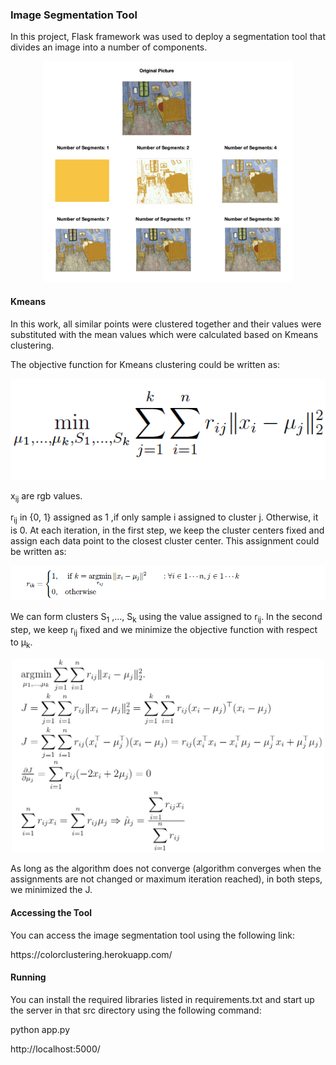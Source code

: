 ### Image Segmentation Tool 
<p align = "justify">
In this project,  Flask framework was used to deploy a segmentation tool that divides an image into a number of components. 
</p>
<p align = "center">
	<img src = "https://raw.githubusercontent.com/rojinnew/image_segmentation/master/images/segments2.png" width=400>
</p>

#### Kmeans 
In this work, all similar points were clustered together and their values were substituted with the mean values which were calculated based on Kmeans clustering.
<p>
The objective function for Kmeans clustering could be written as:
</p>
<p align = "center">
	<img src = "https://raw.githubusercontent.com/rojinnew/image_segmentation/master/images/f1.png" width=700>
</p>
<p>
x<sub>ij</sub> are rgb values.
</p>
r<sub>ij</sub> in {0, 1} assigned as 1 ,if only sample i assigned to cluster j. Otherwise, it is 0.  At each iteration, in the first step, we keep the cluster centers fixed and assign each data point to the closest cluster center. This assignment could be written as:
<p align = "center">
	<img src = "https://raw.githubusercontent.com/rojinnew/image_segmentation/master/images/f2.png" width=600>
</p>
We can form clusters S<sub>1</sub> ,..., S<sub>k</sub> using the value assigned to r<sub>ij</sub>.
In the second step, we keep r<sub>ij</sub> fixed and we minimize the objective function with respect to &mu;<sub>k</sub>.
<p align = "center">
	<img src = "https://raw.githubusercontent.com/rojinnew/image_segmentation/master/images/f3.png" width=500>
</p>
As long as the algorithm does not converge (algorithm converges when the assignments are not changed or maximum iteration reached), in both steps, we minimized the J.

#### Accessing the Tool 
<p>
You can access the image segmentation tool using the following link:
</p>
<p align = "left">
https://colorclustering.herokuapp.com/
</p>
 
#### Running
You can install the required libraries listed in requirements.txt and start up the server in that src directory using the following command: 
 
python app.py 
 
http://localhost:5000/
